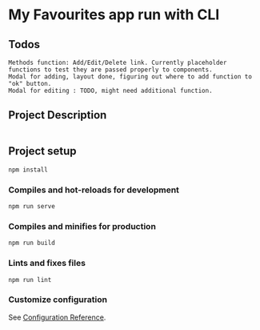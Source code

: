 # My Favourites app run with CLI

## Todos
```
Methods function: Add/Edit/Delete link. Currently placeholder functions to test they are passed properly to components.
Modal for adding, layout done, figuring out where to add function to "ok" button.
Modal for editing : TODO, might need additional function.
```
## Project Description
```

```

## Project setup
```
npm install
```

### Compiles and hot-reloads for development
```
npm run serve
```

### Compiles and minifies for production
```
npm run build
```

### Lints and fixes files
```
npm run lint
```

### Customize configuration
See [Configuration Reference](https://cli.vuejs.org/config/).
